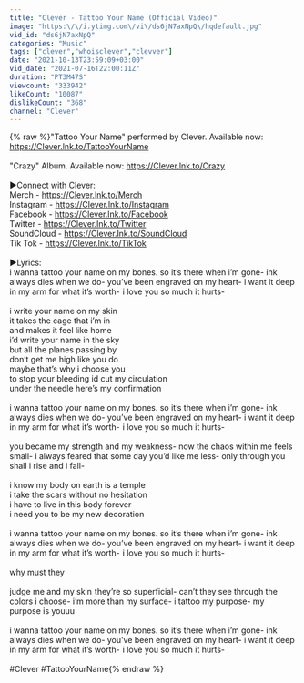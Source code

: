 ```yaml
---
title: "Clever - Tattoo Your Name (Official Video)"
image: "https:\/\/i.ytimg.com\/vi\/ds6jN7axNpQ\/hqdefault.jpg"
vid_id: "ds6jN7axNpQ"
categories: "Music"
tags: ["clever","whoisclever","clevver"]
date: "2021-10-13T23:59:09+03:00"
vid_date: "2021-07-16T22:00:11Z"
duration: "PT3M47S"
viewcount: "333942"
likeCount: "10087"
dislikeCount: "368"
channel: "Clever"
---
```

{% raw %}&quot;Tattoo Your Name&quot; performed by Clever. Available now: <a rel="nofollow" target="blank" href="https://Clever.lnk.to/TattooYourName">https://Clever.lnk.to/TattooYourName</a><br /><br />&quot;Crazy&quot; Album. Available now: <a rel="nofollow" target="blank" href="https://Clever.lnk.to/Crazy​​">https://Clever.lnk.to/Crazy​​</a><br /><br />►Connect with Clever:<br />Merch - <a rel="nofollow" target="blank" href="https://Clever.lnk.to/Merch​​​">https://Clever.lnk.to/Merch​​​</a> <br />Instagram - <a rel="nofollow" target="blank" href="https://Clever.lnk.to/Instagram​​​">https://Clever.lnk.to/Instagram​​​</a><br />Facebook - <a rel="nofollow" target="blank" href="https://Clever.lnk.to/Facebook​​​">https://Clever.lnk.to/Facebook​​​</a> <br />Twitter - <a rel="nofollow" target="blank" href="https://Clever.lnk.to/Twitter​​​">https://Clever.lnk.to/Twitter​​​</a>  <br />SoundCloud - <a rel="nofollow" target="blank" href="https://Clever.lnk.to/SoundCloud​​​">https://Clever.lnk.to/SoundCloud​​​</a> <br />Tik Tok - <a rel="nofollow" target="blank" href="https://Clever.lnk.to/TikTok​​​">https://Clever.lnk.to/TikTok​​​</a> <br /><br />►Lyrics:<br />i wanna tattoo your name on my bones. so it’s there when i’m gone- ink always dies when we do- you’ve been engraved on my heart- i want it deep in my arm for what it’s worth-  i love you so much it hurts-  <br /> <br />i write your name on my skin <br />it takes the cage that i’m in <br />and makes it feel like home <br />i’d write your name in the sky <br />but all the planes passing by <br />don’t get me high like you do <br />maybe that’s why i choose you <br />to stop your bleeding id cut my circulation <br />under the needle here’s my confirmation <br /> <br />i wanna tattoo your name on my bones. so it’s there when i’m gone- ink always dies when we do- you’ve been engraved on my heart- i want it deep in my arm for what it’s worth-  i love you so much it hurts-  <br /> <br />you became my strength and my weakness- now the chaos within me feels small- i always feared that some day you’d like me less- only through you shall i rise and i fall-  <br /> <br />i know my body on earth is a temple <br />i take the scars without no hesitation  <br />i have to live in this body forever  <br />i need you to be my new decoration  <br /> <br />i wanna tattoo your name on my bones. so it’s there when i’m gone- ink always dies when we do- you’ve been engraved on my heart- i want it deep in my arm for what it’s worth-  i love you so much it hurts-  <br /> <br />why must they <br /> <br />judge me and my skin  they’re so superficial- can’t they see through the colors i choose- i’m more than my surface- i tattoo my purpose- my purpose is youuu <br /> <br />i wanna tattoo your name on my bones. so it’s there when i’m gone- ink always dies when we do- you’ve been engraved on my heart- i want it deep in my arm for what it’s worth-  i love you so much it hurts-  <br /><br />#Clever #TattooYourName{% endraw %}
